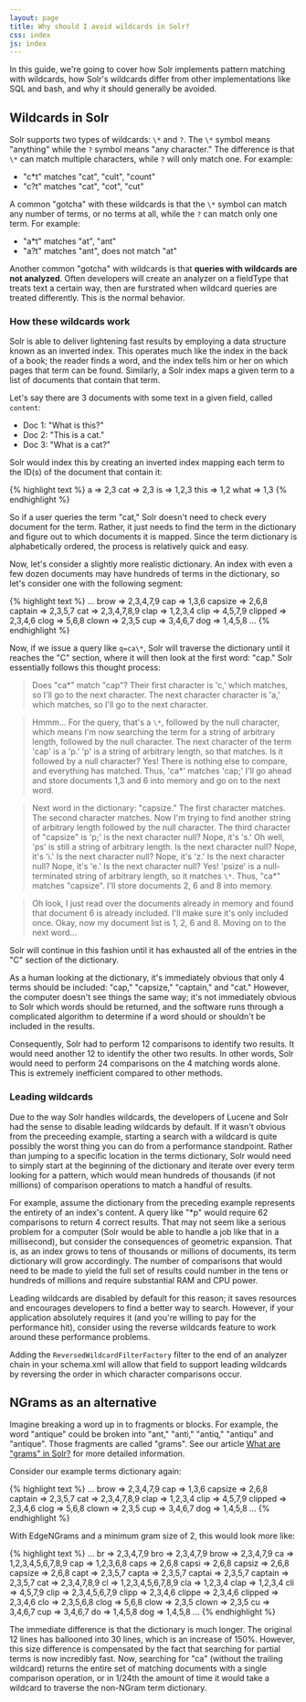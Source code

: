 ```yaml
---
layout: page
title: Why should I avoid wildcards in Solr?
css: index
js: index
---
```


In this guide, we're going to cover how Solr implements pattern matching with wildcards, how Solr's wildcards differ from other implementations like SQL and bash, and why it should generally be avoided.

## Wildcards in Solr

Solr supports two types of wildcards: `\*` and `?`. The `\*` symbol means "anything" while the `?` symbol means "any character." The difference is that `\*` can match multiple characters, while `?` will only match one. For example:

* "c\*t" matches "cat", "cult", "count"
* "c?t" matches "cat", "cot", "cut"

A common "gotcha" with these wildcards is that the `\*` symbol can match any number of terms, or no terms at all, while the `?` can match only one term. For example:

* "a\*t" matches "at", "ant"
* "a?t" matches "ant", does not match "at"

Another common "gotcha" with wildcards is that **queries with wildcards are not analyzed**. Often developers will create an analyzer on a fieldType that treats text a certain way, then are furstrated when wildcard queries are treated differently. This is the normal behavior. 

### How these wildcards work

Solr is able to deliver lightening fast results by employing a data structure known as an inverted index. This operates much like the index in the back of a book; the reader finds a word, and the index tells him or her on which pages that term can be found. Similarly, a Solr index maps a given term to a list of documents that contain that term.

Let's say there are 3 documents with some text in a given field, called `content`: 

* Doc 1: "What is this?"
* Doc 2: "This is a cat."
* Doc 3: "What is a cat?"

Solr would index this by creating an inverted index mapping each term to the ID(s) of the document that contain it:

{% highlight text %}
a      =>  2,3
cat    =>  2,3
is     =>  1,2,3
this   =>  1,2
what   =>  1,3
{% endhighlight %}

So if a user queries the term "cat," Solr doesn't need to check every document for the term. Rather, it just needs to find the term in the dictionary and figure out to which documents it is mapped. Since the term dictionary is alphabetically ordered, the process is relatively quick and easy.

Now, let's consider a slightly more realistic dictionary. An index with even a few dozen documents may have hundreds of terms in the dictionary, so let's consider one with the following segment:

{% highlight text %}
...
brow    =>  2,3,4,7,9
cap     =>  1,3,6
capsize =>  2,6,8
captain =>  2,3,5,7
cat     =>  2,3,4,7,8,9
clap    =>  1,2,3,4
clip    =>  4,5,7,9
clipped =>  2,3,4,6
clog    =>  5,6,8
clown   =>  2,3,5
cup     =>  3,4,6,7
dog     =>  1,4,5,8
...
{% endhighlight %}

Now, if we issue a query like `q=ca\*`, Solr will traverse the dictionary until it reaches the "C" section, where it will then look at the first word: "cap." Solr essentially follows this thought process:

> Does "ca\*" match "cap"? Their first character is 'c,' which matches, so I'll go to the next character. The next character character is 'a,' which matches, so I'll go to the next character. 

> Hmmm... For the query, that's a `\*`, followed by the null character, which means I'm now searching the term for a string of arbitrary length, followed by the null character. The next character of the term 'cap' is a 'p.' 'p' is a string of arbitrary length, so that matches. Is it followed by a null character? Yes! There is nothing else to compare, and everything has matched. Thus, 'ca\*' matches 'cap;' I'll go ahead and store documents 1,3 and 6 into memory and go on to the next word.

> Next word in the dictionary: "capsize." The first character matches. The second character matches. Now I'm trying to find another string of arbitrary length followed by the null character. The third character of "capsize" is 'p;' is the next character null? Nope, it's 's.' Oh well, 'ps' is still a string of arbitrary length. Is the next character null? Nope, it's 'i.' Is the next character null? Nope, it's 'z.' Is the next character null? Nope, it's 'e.' Is the next character null? Yes! 'psize' is a null-terminated string of arbitrary length, so it matches `\*`. Thus, "ca\*" matches "capsize". I'll store documents 2, 6 and 8 into memory.

>  Oh look, I just read over the documents already in memory and found that document 6 is already included. I'll make sure it's only included once. Okay, now my document list is 1, 2, 6 and 8. Moving on to the next word...

Solr will continue in this fashion until it has exhausted all of the entries in the "C" section of the dictionary. 

As a human looking at the dictionary, it's immediately obvious that only 4 terms should be included: "cap," "capsize," "captain," and "cat." However, the computer doesn't see things the same way; it's not immediately obvious to Solr which words should be returned, and the software runs through a complicated algorithm to determine if a word should or shouldn't be included in the results.

Consequently, Solr had to perform 12 comparisons to identify two results. It would need another 12 to identify the other two results. In other words, Solr would need to perform 24 comparisons on the 4 matching words alone. This is extremely inefficient compared to other methods.


### Leading wildcards

Due to the way Solr handles wildcards, the developers of Lucene and Solr had the sense to disable leading wildcards by default. If it wasn't obvious from the preceeding example, starting a search with a wildcard is quite possibly the worst thing you can do from a performance standpoint. Rather than jumping to a specific location in the terms dictionary, Solr would need to simply start at the beginning of the dictionary and iterate over every term looking for a pattern, which would mean hundreds of thousands (if not millions) of comparison operations to match a handful of results.

For example, assume the dictionary from the preceding example represents the entirety of an index's content. A query like "\*p" would require 62 comparisons to return 4 correct results. That may not seem like a serious problem for a computer (Solr would be able to handle a job like that in a millisecond), but consider the consequences of geometric expansion. That is, as an index grows to tens of thousands or millions of documents, its term dictionary will grow accordingly. The number of comparisons that would need to be made to yield the full set of results could number in the tens or hundreds of millions and require substantial RAM and CPU power.

Leading wildcards are disabled by default for this reason; it saves resources and encourages developers to find a better way to search. However, if your application absolutely requires it (and you're willing to pay for the performance hit), consider using the reverse wildcards feature to work around these performance problems.

Adding the `ReversedWildcardFilterFactory` filter to the end of an analyzer chain in your schema.xml will allow that field to support leading wildcards by reversing the order in which character comparisons occur.


## NGrams as an alternative

Imagine breaking a word up in to fragments or blocks. For example, the word "antique" could be broken into "ant," "anti," "antiq," "antiqu" and "antique". Those fragments are called "grams". See our article [What are "grams" in Solr?](what-are-grams.html) for more detailed information.

Consider our example terms dictionary again:

{% highlight text %}
...
brow    =>  2,3,4,7,9
cap     =>  1,3,6
capsize =>  2,6,8
captain =>  2,3,5,7
cat     =>  2,3,4,7,8,9
clap    =>  1,2,3,4
clip    =>  4,5,7,9
clipped =>  2,3,4,6
clog    =>  5,6,8
clown   =>  2,3,5
cup     =>  3,4,6,7
dog     =>  1,4,5,8
...
{% endhighlight %}

With EdgeNGrams and a minimum gram size of 2, this would look more like:

{% highlight text %}
...
br      =>  2,3,4,7,9
bro     =>  2,3,4,7,9
brow    =>  2,3,4,7,9
ca      =>  1,2,3,4,5,6,7,8,9
cap     =>  1,2,3,6,8
caps    =>  2,6,8
capsi   =>  2,6,8
capsiz  =>  2,6,8
capsize =>  2,6,8
capt    =>  2,3,5,7
capta   =>  2,3,5,7
captai  =>  2,3,5,7
captain =>  2,3,5,7
cat     =>  2,3,4,7,8,9
cl      =>  1,2,3,4,5,6,7,8,9
cla     =>  1,2,3,4
clap    =>  1,2,3,4
cli     =>  4,5,7,9
clip    =>  2,3,4,5,6,7,9
clipp   =>  2,3,4,6
clippe  =>  2,3,4,6
clipped =>  2,3,4,6
clo     =>  2,3,5,6,8
clog    =>  5,6,8
clow    =>  2,3,5
clown   =>  2,3,5
cu      =>  3,4,6,7
cup     =>  3,4,6,7
do      =>  1,4,5,8
dog     =>  1,4,5,8
...
{% endhighlight %}

The immediate difference is that the dictionary is much longer. The original 12 lines has ballooned into 30 lines, which is an increase of 150%. However, this size difference is compensated by the fact that searching for partial terms is now incredibly fast. Now, searching for "ca" (without the trailing wildcard) returns the entire set of matching documents with a single comparison operation, or in 1/24th the amount of time it would take a wildcard to traverse the non-NGram term dictionary. 